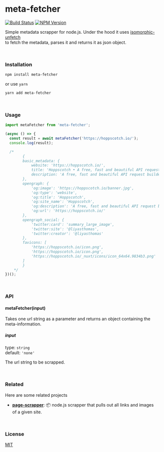 # meta-fetcher

[![Build Status](https://github.com/rocktimsaikia/meta-fetcher/workflows/CI/badge.svg?branch=main)](https://github.com/rocktimsaikia/meta-fetcher/actions?query=branch%3Amain+workflow%3ACI)
[![NPM Version](https://badge.fury.io/js/meta-fetcher.svg)](https://www.npmjs.com/package/meta-fetcher)

Simple metadata scrapper for node.js. Under the hood it uses [isomorphic-unfetch](https://www.npmjs.com/package/isomorphic-unfetch) \
to fetch the metadata, parses it and returns it as json object.

<br/>

### Installation

```bash
npm install meta-fetcher
```

or use `yarn`

```bash
yarn add meta-fetcher
```

<br/>

### Usage

```javascript
import metaFetcher from 'meta-fetcher';

(async () => {
  const result = await metaFetcher('https://hoppscotch.io/');
  console.log(result);

  /*
        {
        basic_metadata: {
            website: 'https://hoppscotch.io/',
            title: 'Hoppscotch • A free, fast and beautiful API request builder',
            description: 'A free, fast and beautiful API request builder'
        },
        opengraph: {
            'og:image': 'https://hoppscotch.io/banner.jpg',
            'og:type': 'website',
            'og:title': 'Hoppscotch',
            'og:site_name': 'Hoppscotch',
            'og:description': 'A free, fast and beautiful API request builder',
            'og:url': 'https://hoppscotch.io/'
        },
        opengraph_social: {
            'twitter:card': 'summary_large_image',
            'twitter:site': '@liyasthomas',
            'twitter:creator': '@liyasthomas'
        },
        favicons: [
            'https://hoppscotch.io/icon.png',
            'https://hoppscotch.io/icon.png',
            'https://hoppscotch.io/_nuxt/icons/icon_64x64.9834b3.png'
        ]
        }
    */
})();
```

<br/>

### API

#### metaFetcher(input)

Takes one url string as a parameter and returns an object containing the meta-information.

##### input

type: `string` \
default: `'none'`

The url string to be scrapped.

<br/>

### Related

Here are some related projects

- [**page-scrapper**](https://github.com/rocktimsaikia/page-scrapper): 📦 node.js scrapper that pulls out all links and images of a given site.

<br/>

### License

[MIT](https://choosealicense.com/licenses/mit/)

